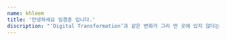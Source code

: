 ```yaml
---
name: khleem
title: '안녕하세요 임경훈 입니다.'
discription: "‘Digital Transformation’과 같은 변화가 그리 먼 곳에 있지 않다는 것을 체감하게 되었습니다."
---
```

